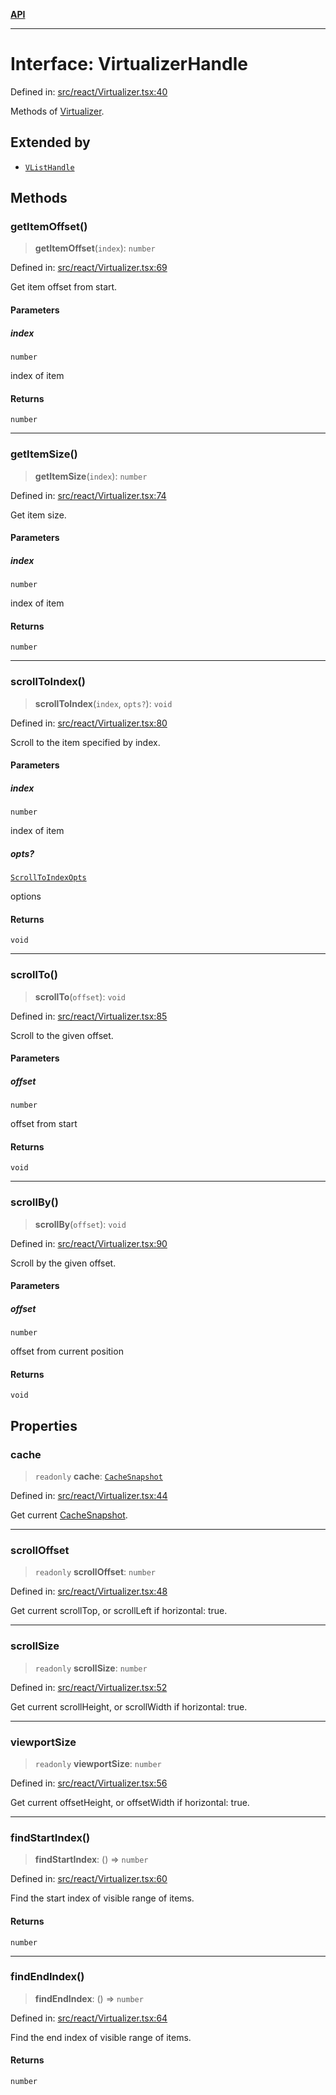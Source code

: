 [**API**](../../API.md)

***

# Interface: VirtualizerHandle

Defined in: [src/react/Virtualizer.tsx:40](https://github.com/inokawa/virtua/blob/2f1902a6d3da191a1cd257294f2790aa0b06a4d9/src/react/Virtualizer.tsx#L40)

Methods of [Virtualizer](../variables/Virtualizer.md).

## Extended by

- [`VListHandle`](VListHandle.md)

## Methods

### getItemOffset()

> **getItemOffset**(`index`): `number`

Defined in: [src/react/Virtualizer.tsx:69](https://github.com/inokawa/virtua/blob/2f1902a6d3da191a1cd257294f2790aa0b06a4d9/src/react/Virtualizer.tsx#L69)

Get item offset from start.

#### Parameters

##### index

`number`

index of item

#### Returns

`number`

***

### getItemSize()

> **getItemSize**(`index`): `number`

Defined in: [src/react/Virtualizer.tsx:74](https://github.com/inokawa/virtua/blob/2f1902a6d3da191a1cd257294f2790aa0b06a4d9/src/react/Virtualizer.tsx#L74)

Get item size.

#### Parameters

##### index

`number`

index of item

#### Returns

`number`

***

### scrollToIndex()

> **scrollToIndex**(`index`, `opts?`): `void`

Defined in: [src/react/Virtualizer.tsx:80](https://github.com/inokawa/virtua/blob/2f1902a6d3da191a1cd257294f2790aa0b06a4d9/src/react/Virtualizer.tsx#L80)

Scroll to the item specified by index.

#### Parameters

##### index

`number`

index of item

##### opts?

[`ScrollToIndexOpts`](ScrollToIndexOpts.md)

options

#### Returns

`void`

***

### scrollTo()

> **scrollTo**(`offset`): `void`

Defined in: [src/react/Virtualizer.tsx:85](https://github.com/inokawa/virtua/blob/2f1902a6d3da191a1cd257294f2790aa0b06a4d9/src/react/Virtualizer.tsx#L85)

Scroll to the given offset.

#### Parameters

##### offset

`number`

offset from start

#### Returns

`void`

***

### scrollBy()

> **scrollBy**(`offset`): `void`

Defined in: [src/react/Virtualizer.tsx:90](https://github.com/inokawa/virtua/blob/2f1902a6d3da191a1cd257294f2790aa0b06a4d9/src/react/Virtualizer.tsx#L90)

Scroll by the given offset.

#### Parameters

##### offset

`number`

offset from current position

#### Returns

`void`

## Properties

### cache

> `readonly` **cache**: [`CacheSnapshot`](CacheSnapshot.md)

Defined in: [src/react/Virtualizer.tsx:44](https://github.com/inokawa/virtua/blob/2f1902a6d3da191a1cd257294f2790aa0b06a4d9/src/react/Virtualizer.tsx#L44)

Get current [CacheSnapshot](CacheSnapshot.md).

***

### scrollOffset

> `readonly` **scrollOffset**: `number`

Defined in: [src/react/Virtualizer.tsx:48](https://github.com/inokawa/virtua/blob/2f1902a6d3da191a1cd257294f2790aa0b06a4d9/src/react/Virtualizer.tsx#L48)

Get current scrollTop, or scrollLeft if horizontal: true.

***

### scrollSize

> `readonly` **scrollSize**: `number`

Defined in: [src/react/Virtualizer.tsx:52](https://github.com/inokawa/virtua/blob/2f1902a6d3da191a1cd257294f2790aa0b06a4d9/src/react/Virtualizer.tsx#L52)

Get current scrollHeight, or scrollWidth if horizontal: true.

***

### viewportSize

> `readonly` **viewportSize**: `number`

Defined in: [src/react/Virtualizer.tsx:56](https://github.com/inokawa/virtua/blob/2f1902a6d3da191a1cd257294f2790aa0b06a4d9/src/react/Virtualizer.tsx#L56)

Get current offsetHeight, or offsetWidth if horizontal: true.

***

### findStartIndex()

> **findStartIndex**: () => `number`

Defined in: [src/react/Virtualizer.tsx:60](https://github.com/inokawa/virtua/blob/2f1902a6d3da191a1cd257294f2790aa0b06a4d9/src/react/Virtualizer.tsx#L60)

Find the start index of visible range of items.

#### Returns

`number`

***

### findEndIndex()

> **findEndIndex**: () => `number`

Defined in: [src/react/Virtualizer.tsx:64](https://github.com/inokawa/virtua/blob/2f1902a6d3da191a1cd257294f2790aa0b06a4d9/src/react/Virtualizer.tsx#L64)

Find the end index of visible range of items.

#### Returns

`number`
